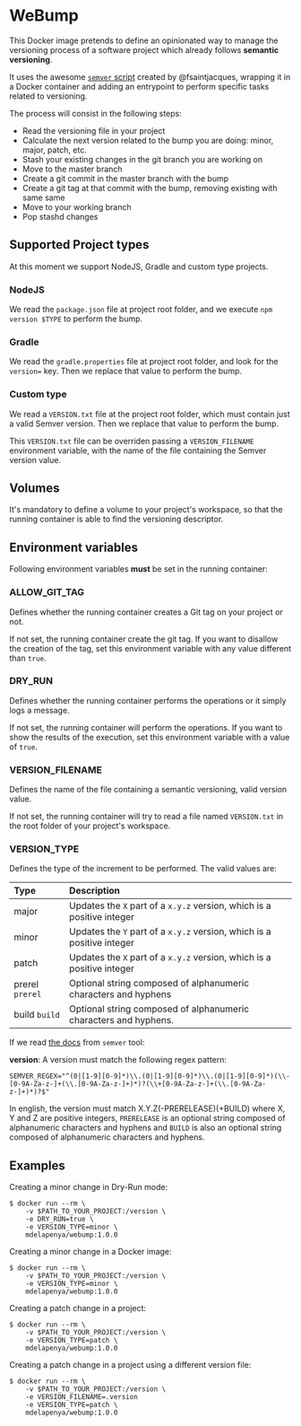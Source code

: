 # WeBump

This Docker image pretends to define an opinionated way to manage the versioning process of a software project which already follows **semantic versioning**.

It uses the awesome [`semver` script](https://github.com/fsaintjacques/semver-tool) created by @fsaintjacques, wrapping it in a Docker container and adding an entrypoint to perform specific tasks related to versioning.

The process will consist in the following steps:

- Read the versioning file in your project
- Calculate the next version related to the bump you are doing: minor, major, patch, etc.
- Stash your existing changes in the git branch you are working on
- Move to the master branch
- Create a git commit in the master branch with the bump
- Create a git tag at that commit with the bump, removing existing with same same
- Move to your working branch
- Pop stashd changes

## Supported Project types

At this moment we support NodeJS, Gradle and custom type projects.

### NodeJS

We read the `package.json` file at project root folder, and we execute `npm version $TYPE` to perform the bump.

### Gradle

We read the `gradle.properties` file at project root folder, and look for the `version=` key. Then we replace that value to perform the bump.

### Custom type

We read a `VERSION.txt` file at the project root folder, which must contain just a valid Semver version. Then we replace that value to perform the bump.

This `VERSION.txt` file can be overriden passing a `VERSION_FILENAME` environment variable, with the name of the file containing the Semver version value.

## Volumes

It's mandatory to define a volume to your project's workspace, so that the running container is able to find the versioning descriptor.

## Environment variables

Following environment variables **must** be set in the running container:

### ALLOW_GIT_TAG

Defines whether the running container creates a Git tag on your project or not.

If not set, the running container create the git tag. If you want to disallow the creation of the tag, set this environment variable with any value different than `true`.

### DRY_RUN

Defines whether the running container performs the operations or it simply logs a message.

If not set, the running container will perform the operations. If you want to show the results of the execution, set this environment variable with a value of `true`.

### VERSION_FILENAME

Defines the name of the file containing a semantic versioning, valid version value.

If not set, the running container will try to read a file named `VERSION.txt` in the root folder of your project's workspace.

### VERSION_TYPE

Defines the type of the increment to be performed. The valid values are:

| Type | Description |
|:---- |:----------- |
|major|Updates the `X` part of a `x.y.z` version, which is a positive integer|
|minor|Updates the `Y` part of a `x.y.z` version, which is a positive integer|
|patch|Updates the `X` part of a `x.y.z` version, which is a positive integer|
|prerel `prerel`|Optional string composed of alphanumeric characters and hyphens|
|build `build`|Optional string composed of alphanumeric characters and hyphens.|

If we read [the docs](https://github.com/fsaintjacques/semver-tool/blob/master/README.md#usage) from `semver` tool:

**version**: A version must match the following regex pattern:
```
SEMVER_REGEX="^(0|[1-9][0-9]*)\\.(0|[1-9][0-9]*)\\.(0|[1-9][0-9]*)(\\-[0-9A-Za-z-]+(\\.[0-9A-Za-z-]+)*)?(\\+[0-9A-Za-z-]+(\\.[0-9A-Za-z-]+)*)?$"
```
In english, the version must match X.Y.Z(-PRERELEASE)(+BUILD) where X, Y and Z are positive integers, `PRERELEASE` is an optional string composed of alphanumeric characters and hyphens and `BUILD` is also an optional string composed of alphanumeric characters and hyphens.

## Examples

Creating a minor change in Dry-Run mode:
```shell
$ docker run --rm \
    -v $PATH_TO_YOUR_PROJECT:/version \
    -e DRY_RUN=true \
    -e VERSION_TYPE=minor \
    mdelapenya/webump:1.0.0
```

Creating a minor change in a Docker image:
```shell
$ docker run --rm \
    -v $PATH_TO_YOUR_PROJECT:/version \
    -e VERSION_TYPE=minor \
    mdelapenya/webump:1.0.0
```

Creating a patch change in a project:
```shell
$ docker run --rm \
    -v $PATH_TO_YOUR_PROJECT:/version \
    -e VERSION_TYPE=patch \
    mdelapenya/webump:1.0.0
```

Creating a patch change in a project using a different version file:
```shell
$ docker run --rm \
    -v $PATH_TO_YOUR_PROJECT:/version \
    -e VERSION_FILENAME=.version 
    -e VERSION_TYPE=patch \
    mdelapenya/webump:1.0.0
```